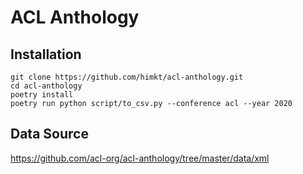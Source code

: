 # ACL Anthology


## Installation

```
git clone https://github.com/himkt/acl-anthology.git
cd acl-anthology
poetry install
poetry run python script/to_csv.py --conference acl --year 2020
```


## Data Source

https://github.com/acl-org/acl-anthology/tree/master/data/xml
